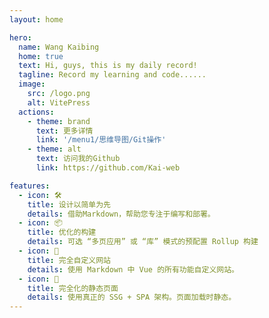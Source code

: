 ```yaml
---
layout: home

hero:
  name: Wang Kaibing
  home: true
  text: Hi, guys, this is my daily record!
  tagline: Record my learning and code......
  image:
    src: /logo.png
    alt: VitePress
  actions:
    - theme: brand
      text: 更多详情
      link: '/menu1/思维导图/Git操作'
    - theme: alt
      text: 访问我的Github
      link: https://github.com/Kai-web

features:
  - icon: 🛠️
    title: 设计以简单为先
    details: 借助Markdown，帮助您专注于编写和部署。
  - icon: 📦
    title: 优化的构建
    details: 可选 “多页应用” 或 “库” 模式的预配置 Rollup 构建
  - icon: 🔩
    title: 完全自定义网站
    details: 使用 Markdown 中 Vue 的所有功能自定义网站。
  - icon: 🔑
    title: 完全化的静态页面
    details: 使用真正的 SSG + SPA 架构。页面加载时静态。
---
```


<style>
    :root {
        --vp-home-hero-name-color: transparent;
        --vp-home-hero-name-background: -webkit-linear-gradient(120deg, #bd34fe, #41d1ff);
        --vp-home-hero-image-background-image: linear-gradient(-45deg,#bd34fe 50%,#4c09b9 50%);
        --vp-home-hero-image-filter: blur(40px);
    }
</style>
